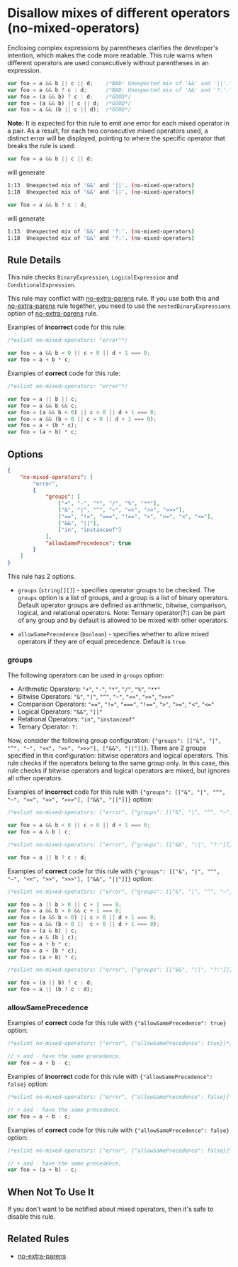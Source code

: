# Disallow mixes of different operators (no-mixed-operators)

Enclosing complex expressions by parentheses clarifies the developer's intention, which makes the code more readable.
This rule warns when different operators are used consecutively without parentheses in an expression.

```js
var foo = a && b || c || d;    /*BAD: Unexpected mix of '&&' and '||'.*/
var foo = a && b ? c : d;      /*BAD: Unexpected mix of '&&' and '?:'.*/
var foo = (a && b) ? c : d;    /*GOOD*/
var foo = (a && b) || c || d;  /*GOOD*/
var foo = a && (b || c || d);  /*GOOD*/
```

**Note:**
It is expected for this rule to emit one error for each mixed operator in a pair. As a result, for each two consecutive mixed operators used, a distinct error will be displayed, pointing to where the specific operator that breaks the rule is used:

```js
var foo = a && b || c || d;
```

will generate

```sh
1:13  Unexpected mix of '&&' and '||'. (no-mixed-operators)
1:18  Unexpected mix of '&&' and '||'. (no-mixed-operators)
```

```js
var foo = a && b ? c : d;
```

will generate

```sh
1:13  Unexpected mix of '&&' and '?:'. (no-mixed-operators)
1:18  Unexpected mix of '&&' and '?:'. (no-mixed-operators)
```


## Rule Details

This rule checks `BinaryExpression`, `LogicalExpression` and `ConditionalExpression`.

This rule may conflict with [no-extra-parens](no-extra-parens.md) rule.
If you use both this and [no-extra-parens](no-extra-parens.md) rule together, you need to use the `nestedBinaryExpressions` option of [no-extra-parens](no-extra-parens.md) rule.

Examples of **incorrect** code for this rule:

```js
/*eslint no-mixed-operators: "error"*/

var foo = a && b < 0 || c > 0 || d + 1 === 0;
var foo = a + b * c;
```

Examples of **correct** code for this rule:

```js
/*eslint no-mixed-operators: "error"*/

var foo = a || b || c;
var foo = a && b && c;
var foo = (a && b < 0) || c > 0 || d + 1 === 0;
var foo = a && (b < 0 || c > 0 || d + 1 === 0);
var foo = a + (b * c);
var foo = (a + b) * c;
```

## Options

```json
{
    "no-mixed-operators": [
        "error",
        {
            "groups": [
                ["+", "-", "*", "/", "%", "**"],
                ["&", "|", "^", "~", "<<", ">>", ">>>"],
                ["==", "!=", "===", "!==", ">", ">=", "<", "<="],
                ["&&", "||"],
                ["in", "instanceof"]
            ],
            "allowSamePrecedence": true
        }
    ]
}
```

This rule has 2 options.

* `groups` (`string[][]`) - specifies operator groups to be checked. The `groups` option is a list of groups, and a group is a list of binary operators. Default operator groups are defined as arithmetic, bitwise, comparison, logical, and relational operators. Note: Ternary operator(?:) can be part of any group and by default is allowed to be mixed with other operators.

* `allowSamePrecedence` (`boolean`) - specifies whether to allow mixed operators if they are of equal precedence. Default is `true`.

### groups

The following operators can be used in `groups` option:

* Arithmetic Operators: `"+"`, `"-"`, `"*"`, `"/"`, `"%"`, `"**"`
* Bitwise Operators: `"&"`, `"|"`, `"^"`, `"~"`, `"<<"`, `">>"`, `">>>"`
* Comparison Operators: `"=="`, `"!="`, `"==="`, `"!=="`, `">"`, `">="`, `"<"`, `"<="`
* Logical Operators: `"&&"`, `"||"`
* Relational Operators: `"in"`, `"instanceof"`
* Ternary Operator: `?:`

Now, consider the following group configuration: `{"groups": [["&", "|", "^", "~", "<<", ">>", ">>>"], ["&&", "||"]]}`.
There are 2 groups specified in this configuration: bitwise operators and logical operators.
This rule checks if the operators belong to the same group only.
In this case, this rule checks if bitwise operators and logical operators are mixed, but ignores all other operators.

Examples of **incorrect** code for this rule with `{"groups": [["&", "|", "^", "~", "<<", ">>", ">>>"], ["&&", "||"]]}` option:

```js
/*eslint no-mixed-operators: ["error", {"groups": [["&", "|", "^", "~", "<<", ">>", ">>>"], ["&&", "||"]]}]*/

var foo = a && b < 0 || c > 0 || d + 1 === 0;
var foo = a & b | c;
```

```js
/*eslint no-mixed-operators: ["error", {"groups": [["&&", "||", "?:"]]}]*/

var foo = a || b ? c : d;
```

Examples of **correct** code for this rule with `{"groups": [["&", "|", "^", "~", "<<", ">>", ">>>"], ["&&", "||"]]}` option:

```js
/*eslint no-mixed-operators: ["error", {"groups": [["&", "|", "^", "~", "<<", ">>", ">>>"], ["&&", "||"]]}]*/

var foo = a || b > 0 || c + 1 === 0;
var foo = a && b > 0 && c + 1 === 0;
var foo = (a && b < 0) || c > 0 || d + 1 === 0;
var foo = a && (b < 0 ||  c > 0 || d + 1 === 0);
var foo = (a & b) | c;
var foo = a & (b | c);
var foo = a + b * c;
var foo = a + (b * c);
var foo = (a + b) * c;
```

```js
/*eslint no-mixed-operators: ["error", {"groups": [["&&", "||", "?:"]]}]*/

var foo = (a || b) ? c : d;
var foo = a || (b ? c : d);
```

### allowSamePrecedence

Examples of **correct** code for this rule with `{"allowSamePrecedence": true}` option:

```js
/*eslint no-mixed-operators: ["error", {"allowSamePrecedence": true}]*/

// + and - have the same precedence.
var foo = a + b - c;
```

Examples of **incorrect** code for this rule with `{"allowSamePrecedence": false}` option:

```js
/*eslint no-mixed-operators: ["error", {"allowSamePrecedence": false}]*/

// + and - have the same precedence.
var foo = a + b - c;
```

Examples of **correct** code for this rule with `{"allowSamePrecedence": false}` option:

```js
/*eslint no-mixed-operators: ["error", {"allowSamePrecedence": false}]*/

// + and - have the same precedence.
var foo = (a + b) - c;
```

## When Not To Use It

If you don't want to be notified about mixed operators, then it's safe to disable this rule.

## Related Rules

* [no-extra-parens](no-extra-parens.md)
